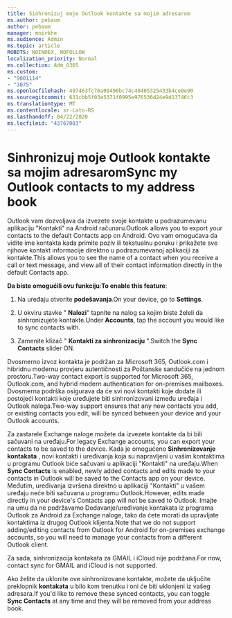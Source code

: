 ```yaml
---
title: Sinhronizuj moje Outlook kontakte sa mojim adresarom
ms.author: pebaum
author: pebaum
manager: mnirkhe
ms.audience: Admin
ms.topic: article
ROBOTS: NOINDEX, NOFOLLOW
localization_priority: Normal
ms.collection: Adm_O365
ms.custom:
- "9001114"
- "3075"
ms.openlocfilehash: 497463fc70a09490bc74c40405325433b4ce0e90
ms.sourcegitcommit: 631cbb5f03e5371f0995e976536d24e9d13746c3
ms.translationtype: MT
ms.contentlocale: sr-Latn-RS
ms.lasthandoff: 04/22/2020
ms.locfileid: "43767083"
---
```

# <a name="sync-my-outlook-contacts-to-my-address-book"></a><span data-ttu-id="b8ef9-102">Sinhronizuj moje Outlook kontakte sa mojim adresarom</span><span class="sxs-lookup"><span data-stu-id="b8ef9-102">Sync my Outlook contacts to my address book</span></span>

<span data-ttu-id="b8ef9-103">Outlook vam dozvoljava da izvezete svoje kontakte u podrazumevanu aplikaciju "Kontakti" na Android računaru.</span><span class="sxs-lookup"><span data-stu-id="b8ef9-103">Outlook allows you to export your contacts to the default Contacts app on Android.</span></span> <span data-ttu-id="b8ef9-104">Ovo vam omogućava da vidite ime kontakta kada primite poziv ili tekstualnu poruku i prikažete sve njihove kontakt informacije direktno u podrazumevanoj aplikaciji za kontakte.</span><span class="sxs-lookup"><span data-stu-id="b8ef9-104">This allows you to see the name of a contact when you receive a call or text message, and view all of their contact information directly in the default Contacts app.</span></span>
 
<span data-ttu-id="b8ef9-105">**Da biste omogućili ovu funkciju**:</span><span class="sxs-lookup"><span data-stu-id="b8ef9-105">**To enable this feature**:</span></span>
 
1. <span data-ttu-id="b8ef9-106">Na uređaju otvorite **podešavanja**.</span><span class="sxs-lookup"><span data-stu-id="b8ef9-106">On your device, go to **Settings**.</span></span>

2. <span data-ttu-id="b8ef9-107">U okviru stavke " **Nalozi**" tapnite na nalog sa kojim biste želeli da sinhronizujete kontakte.</span><span class="sxs-lookup"><span data-stu-id="b8ef9-107">Under **Accounts**, tap the account you would like to sync contacts with.</span></span>

3. <span data-ttu-id="b8ef9-108">Zamenite klizač " **Kontakti za sinhronizaciju** ".</span><span class="sxs-lookup"><span data-stu-id="b8ef9-108">Switch the **Sync Contacts** slider ON.</span></span>
 
<span data-ttu-id="b8ef9-109">Dvosmerno izvoz kontakta je podržan za Microsoft 365, Outlook.com i hibridnu modernu provjeru autentičnosti za Poštanske sandučiće na jednom prostoru.</span><span class="sxs-lookup"><span data-stu-id="b8ef9-109">Two-way contact export is supported for Microsoft 365, Outlook.com, and hybrid modern authentication for on-premises mailboxes.</span></span> <span data-ttu-id="b8ef9-110">Dvosmerna podrška osigurava da će svi novi kontakti koje dodate ili postojeći kontakti koje uređujete biti sinhronizovani između uređaja i Outlook naloga.</span><span class="sxs-lookup"><span data-stu-id="b8ef9-110">Two-way support ensures that any new contacts you add, or existing contacts you edit, will be synced between your device and your Outlook accounts.</span></span>
 
<span data-ttu-id="b8ef9-111">Za zastarele Exchange naloge možete da izvezete kontakte da bi bili sačuvani na uređaju.</span><span class="sxs-lookup"><span data-stu-id="b8ef9-111">For legacy Exchange accounts, you can export your contacts to be saved to the device.</span></span> <span data-ttu-id="b8ef9-112">Kada je omogućeno **Sinhronizovanje kontakata** , novi kontakti i uređivanja koja su napravljeni u vašim kontaktima u programu Outlook biće sačuvani u aplikaciji "Kontakti" na uređaju.</span><span class="sxs-lookup"><span data-stu-id="b8ef9-112">When **Sync Contacts** is enabled, newly added contacts and edits made to your contacts in Outlook will be saved to the Contacts app on your device.</span></span> <span data-ttu-id="b8ef9-113">Međutim, uređivanja izvršena direktno u aplikaciji "Kontakti" u vašem uređaju neće biti sačuvana u programu Outlook.</span><span class="sxs-lookup"><span data-stu-id="b8ef9-113">However, edits made directly in your device's Contacts app will not be saved to Outlook.</span></span> <span data-ttu-id="b8ef9-114">Imajte na umu da ne podržavamo Dodavanje/uređivanje kontakata iz programa Outlook za Android za Exchange naloge, tako da ćete morati da upravljate kontaktima iz drugog Outlook klijenta.</span><span class="sxs-lookup"><span data-stu-id="b8ef9-114">Note that we do not support adding/editing contacts from Outlook for Android for on-premises exchange accounts, so you will need to manage your contacts from a different Outlook client.</span></span>
 
<span data-ttu-id="b8ef9-115">Za sada, sinhronizacija kontakata za GMAIL i iCloud nije podržana.</span><span class="sxs-lookup"><span data-stu-id="b8ef9-115">For now, contact sync for GMAIL and iCloud is not supported.</span></span>
 
<span data-ttu-id="b8ef9-116">Ako želite da uklonite ove sinhronizovane kontakte, možete da uključite preklopnik **kontakata** u bilo kom trenutku i oni će biti uklonjeni iz vašeg adresara.</span><span class="sxs-lookup"><span data-stu-id="b8ef9-116">If you'd like to remove these synced contacts, you can toggle **Sync Contacts** at any time and they will be removed from your address book.</span></span>
